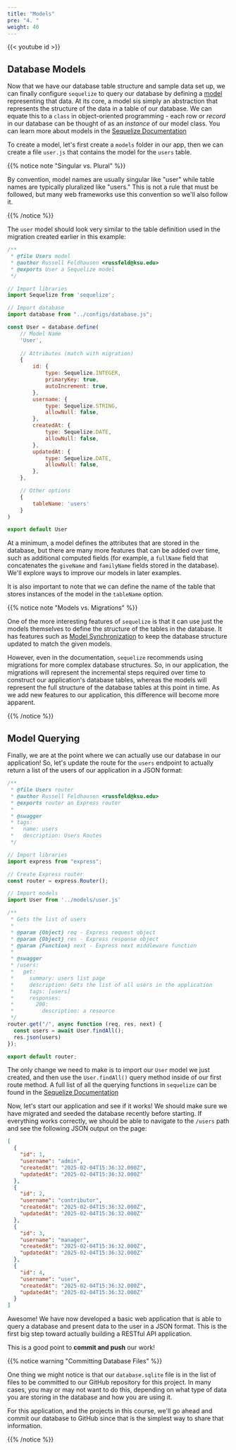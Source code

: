 ```yaml
---
title: "Models"
pre: "4. "
weight: 40
---
```


{{< youtube id >}}

## Database Models

Now that we have our database table structure and sample data set up, we can finally configure `sequelize` to query our database by defining a [model](https://sequelize.org/docs/v6/core-concepts/model-basics/) representing that data. At its core, a model sis simply an abstraction that represents the structure of the data in a table of our database. We can equate this to a `class` in object-oriented programming - each row or _record_ in our database can be thought of as an _instance_ of our model class. You can learn more about models in the [Sequelize Documentation](https://sequelize.org/docs/v6/core-concepts/model-basics/)

To create a model, let's first create a `models` folder in our app, then we can create a file `user.js` that contains the model for the `users` table.

{{% notice note "Singular vs. Plural" %}}

By convention, model names are usually singular like "user" while table names are typically pluralized like "users." This is not a rule that must be followed, but many web frameworks use this convention so we'll also follow it.

{{% /notice %}}

The `user` model should look very similar to the table definition used in the migration created earlier in this example:

```js {title="models/user.js"}
/**
 * @file Users model
 * @author Russell Feldhausen <russfeld@ksu.edu>
 * @exports User a Sequelize model
 */

// Import libraries
import Sequelize from 'sequelize';

// Import database
import database from "../configs/database.js";

const User = database.define(
    // Model Name
    'User',
    
    // Attributes (match with migration)
    {
        id: {
            type: Sequelize.INTEGER,
            primaryKey: true,
            autoIncrement: true,
        },
        username: {
            type: Sequelize.STRING,
            allowNull: false,
        },
        createdAt: {
            type: Sequelize.DATE,
            allowNull: false,
        },
        updatedAt: {
            type: Sequelize.DATE,
            allowNull: false,
        },
    },

    // Other options
    {
        tableName: 'users'
    }
)

export default User
```

At a minimum, a model defines the attributes that are stored in the database, but there are many more features that can be added over time, such as additional computed fields (for example, a `fullName` field that concatenates the `giveName` and `familyName` fields stored in the database). We'll explore ways to improve our models in later examples.

It is also important to note that we can define the name of the table that stores instances of the model in the `tableName` option. 

{{% notice note "Models vs. Migrations" %}}

One of the more interesting features of `sequelize` is that it can use just the models themselves to define the structure of the tables in the database. It has features such as [Model Synchronization](https://sequelize.org/docs/v6/core-concepts/model-basics/#model-synchronization) to keep the database structure updated to match the given models. 

However, even in the documentation, `sequelize` recommends using migrations for more complex database structures. So, in our application, the migrations will represent the incremental steps required over time to construct our application's database tables, whereas the models will represent the full structure of the database tables at this point in time. As we add new features to our application, this difference will become more apparent. 

{{% /notice %}}

## Model Querying

Finally, we are at the point where we can actually use our database in our application! So, let's update the route for the `users` endpoint to actually return a list of the users of our application in a JSON format:

```js {title="routes/users.js" hl_lines="18-19 39-40"}
/**
 * @file Users router
 * @author Russell Feldhausen <russfeld@ksu.edu>
 * @exports router an Express router
 *
 * @swagger
 * tags:
 *   name: users
 *   description: Users Routes
 */

// Import libraries
import express from "express";

// Create Express router
const router = express.Router();

// Import models
import User from '../models/user.js'

/**
 * Gets the list of users
 * 
 * @param {Object} req - Express request object
 * @param {Object} res - Express response object
 * @param {Function} next - Express next middleware function
 * 
 * @swagger
 * /users:
 *   get: 
 *     summary: users list page
 *     description: Gets the list of all users in the application
 *     tags: [users]
 *     responses:
 *       200: 
 *         description: a resource         
 */
router.get("/", async function (req, res, next) {
  const users = await User.findAll();
  res.json(users)
});

export default router;
```

The only change we need to make is to import our `User` model we just created, and then use the `User.findAll()` query method inside of our first route method. A full list of all the querying functions in `sequelize` can be found in the [Sequelize Documentation](https://sequelize.org/docs/v6/core-concepts/model-querying-basics/)

Now, let's start our application and see if it works! We should make sure we have migrated and seeded the database recently before starting. If everything works correctly, we should be able to navigate to the `/users` path and see the following JSON output on the page:

```json {title="route: /users"}
[
  {
    "id": 1,
    "username": "admin",
    "createdAt": "2025-02-04T15:36:32.000Z",
    "updatedAt": "2025-02-04T15:36:32.000Z"
  },
  {
    "id": 2,
    "username": "contributor",
    "createdAt": "2025-02-04T15:36:32.000Z",
    "updatedAt": "2025-02-04T15:36:32.000Z"
  },
  {
    "id": 3,
    "username": "manager",
    "createdAt": "2025-02-04T15:36:32.000Z",
    "updatedAt": "2025-02-04T15:36:32.000Z"
  },
  {
    "id": 4,
    "username": "user",
    "createdAt": "2025-02-04T15:36:32.000Z",
    "updatedAt": "2025-02-04T15:36:32.000Z"
  }
]
```

Awesome! We have now developed a basic web application that is able to query a database and present data to the user in a JSON format. This is the first big step toward actually building a RESTful API application. 

This is a good point to **commit and push** our work!

{{% notice warning "Committing Database Files" %}}

One thing we might notice is that our `database.sqlite` file is in the list of files to be committed to our GitHub repository for this project. In many cases, you may or may not want to do this, depending on what type of data you are storing in the database and how you are using it.

For this application, and the projects in this course, we'll go ahead and commit our database to GitHub since that is the simplest way to share that information.

{{% /notice %}}